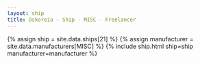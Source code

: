 ```yaml
---
layout: ship
title: Oskoreia - Ship - MISC - Freelancer
---
```

{% assign ship = site.data.ships[21] %}
{% assign manufacturer = site.data.manufacturers[MISC] %}
{% include ship.html ship=ship manufacturer=manufacturer %}
